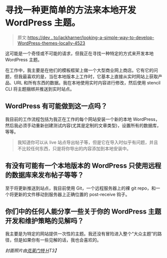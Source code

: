 # 寻找一种更简单的方法来本地开发 WordPress 主题。

> 原文:[https://dev . to/jackharner/looking-a-simple-way-to-develop-WordPress-themes-locally-4523](https://dev.to/jackharner/looking-for-a-simpler-way-to-develop-wordpress-themes-locally-4523)

这可能是一个奇怪或不可能的请求，但我正在寻找一种特定的方式来开发本地 WordPress 主题。

在工作中，我主要是在他们的模板框架上做一个大型商业网上商店。它有它的问题，但我最喜欢的是，当在本地版本上工作时，它基本上直接从实时网站上获取产品、URL 和所有东西的数据。我在本地使用实时内容进行修改，然后使用 stencil CLI 将主题捆绑并推送到实时站点。

## WordPress 有可能做到这一点吗？

我目前的工作流程包括为我正在工作的每个网站安装一个新的本地 WordPress，然后我必须手动重新创建测试内容(尤其是定制的文章类型)，设置所有的数据库，等等。

> 我知道你可以从 live 站点导出帖子等，但是它在导入时似乎有问题，并且不比较任何东西，只是将你导出的内容添加到本地安装中。

## 有没有可能有一个本地版本的 WordPress 只使用远程的数据库来发布帖子等等？

至于将更新推送到站点，我目前使用 Git，一个远程服务器上的裸 git repo，和一个将更新的文件移动到服务器上正确位置的 post-receive 钩子。

## 你们中的任何人能分享一些关于你的 WordPress 主题开发和维护策略的见解吗？

我主要是为特定的网站提供一次性的主题。我还没有冒险进入整个“大众主题”的路径，但是如果你有一些见解的话，我也会喜欢的。

*封面照片由[克莱门特 H](https://unsplash.com/photos/95YRwf6CNw8)T3】*